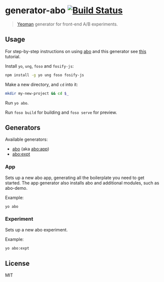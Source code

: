 # generator-abo [![Build Status](https://secure.travis-ci.org/abojs/generator-abo.png?branch=master)](https://travis-ci.org/abojs/generator-abo)

> [Yeoman](http://yeoman.io) generator for front-end A/B experiments.

## Usage

For step-by-step instructions on using [abo](https://github.com/abojs/abo) and this generator see [this](http://www.kochan.io/ab/vanilla-ab-testing-with-abo.html) tutorial.

Install `yo`, `ung`, `foso` and `fosify-js`:

```bash
npm install -g yo ung foso fosify-js
```

Make a new directory, and `cd` into it:

```bash
mkdir my-new-project && cd $_
```

Run `yo abo`.

Run `foso build` for building and `foso serve` for preview.


## Generators

Available generators:

* [abo](#app) (aka [abo:app](#app))
* [abo:expt](#experiment)


### App

Sets up a new abo app, generating all the boilerplate you need to get started. The app generator also installs abo and additional modules, such as abo-demo.

Example:
```bash
yo abo
```


### Experiment

Sets up a new abo experiment.

Example:
```bash
yo abo:expt
```


## License

MIT

